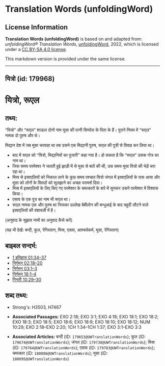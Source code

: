 # Translation Words (unfoldingWord)

## License Information

**Translation Words (unfoldingWord)** is based on and adapted from: _unfoldingWord® Translation Words_, [unfoldingWord](https://unfoldingword.org/utw), 2022, which is licensed under a [CC BY-SA 4.0 license](https://creativecommons.org/licenses/by-sa/4.0/legalcode.en).

This markdown version is provided under the same license.



--------------------------------

## यित्रो (id: 179968)

यित्रो, रूएल
============

तथ्य:
-----

“यित्रो” और “रूएल” शाऊल दोनों नाम मूसा की पत्नी सिप्पोरा के पिता के हैं। पुराने नियम में “रूएल” नामक दो पुरुष और थे।

मिद्यान देश में जब मूसा चरवाहा था तब उसने एक मिद्यानी पुरुष, रूएल की पुत्री से विवाह कर लिया था।

* बाद में रूएल को “यित्रो, मिद्यानियों का पुजारी” कहा गया है। हो सकता है कि “रूएल” उसक गोत्र का नाम था।
* जिस समय परमेश्वर ने जलती हुई झाड़ी में से मूसा से बातें की थी, उस समय मूसा यित्रो की भेड़ें चरा रहा था।
* मिस्र से इस्राएलियों को निकाल लाने के कुछ समय पश्चात यित्रो जंगल में इस्राएलियों के पास आया और मूसा को लोगों के विवादों को सुलझाने का अच्छा परामर्श दिया।
* मिस्र में इस्राएलियों के लिए किए गए परमेश्वर के चमत्कारों के बारे में सुनकर उसने परमेश्वर में विश्वास किया।
* एसाव के एक पुत्र का नाम भी रूएल था।
* रूएल नामक एक और पुरुष था जिसका उल्लेख बेबीलोन की बन्धुआई के बाद यहूदी लौटने वाले इस्राएलियों की वंशावली में है।

(अनुवाद के सुझाव नामों का अनुवाद कैसे करें)

(यह भी देखें: बन्दी, कुल, रेगिस्तान, मिस्र, एसाव, आश्चर्यकर्म, मूसा, रेगिस्तान)

बाइबल सन्दर्भ:
--------------

* [1 इतिहास 01:34–37](https://ref.ly/1Chr0:0)
* [निर्गमन 02:18–20](https://ref.ly/Exod2:18-Exod2:20)
* [निर्गमन 03:1–3](https://ref.ly/Exod3:1-Exod3:3)
* [निर्गमन 18:1–4](https://ref.ly/Exod18:1-Exod18:4)
* [गिनती 10:29–30](https://ref.ly/Num10:29-Num10:30)

शब्द तथ्य:
----------

* Strong's: H3503, H7467

* **Associated Passages:** EXO 2:18; EXO 3:1; EXO 4:18; EXO 18:1; EXO 18:2; EXO 18:3; EXO 18:5; EXO 18:6; EXO 18:9; EXO 18:10; EXO 18:12; NUM 10:29; EXO 2:18–EXO 2:20; 1CH 1:34–1CH 1:37; EXO 3:1–EXO 3:3
* **Associated Articles:** बन्दी (ID: `179653@UWTranslationWords`); कुल (ID: `179674@UWTranslationWords`); जंगल (ID: `179738@UWTranslationWords`); मिस्र (ID: `179764@UWTranslationWords`); एसाव (ID: `179783@UWTranslationWords`); चमत्कार (ID: `180086@UWTranslationWords`); मूसा (ID: `180095@UWTranslationWords`)

